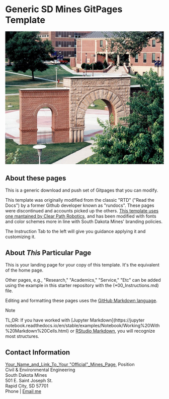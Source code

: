 # Generic SD Mines GitPages Template
![This should be your "home page picture](images/Home_Page_Photo_Placeholder.jpg)


## About these pages

This is a generic download and push set of Gitpages that you can modify.  

This template was originally modified from the classic "RTD" ("Read the Docs") by a former Github developer known as "rundocs".  These pages were discontinued and accounts picked up the others.  [This template uses one mantained by Clear Path Robotics](https://github.com/clearpathrobotics/jekyll-rtd-theme), and has been modified with fonts and color schemes more in line with South Dakota Mines' branding policies.

The Instruction Tab to the left will give you guidance applying it and customizing it.

## About _This_ Particular Page

This is your landing page for your copy of this template.  It's the equivalent of the home page. 

Other pages, e.g., "Research," "Academics," "Service," "Etc" can be added using the example in this starter repository with the (*00_Instructions.md) file.

Editing and formatting these pages uses the [GitHub Markdown language](https://docs.github.com/en/get-started/writing-on-github/getting-started-with-writing-and-formatting-on-github/basic-writing-and-formatting-syntax).  

> [!NOTE]  
> TL;DR: If you have worked with [Jupyter Markdown](https://jupyter notebook.readthedocs.io/en/stable/examples/Notebook/Working%20With%20Markdown%20Cells.html) or [RStudio Markdown](https://rmarkdown.rstudio.com/index.html), you will recognize most structures.  


## Contact Information

[Your_Name_and_Link_To_Your "Official"_Mines_Page](https://www.sdsmt.edu/), Position<br>
Civil & Environmental Engineering<br>
South Dakota Mines<br>
501 E. Saint Joseph St.<br> Rapid City, SD 57701<br>
Phone | <a href="mailto:{{ site.email | encode_email }}" title="Contact me">Email me</a>
